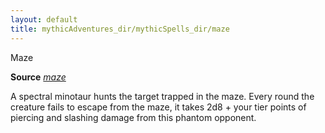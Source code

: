 ```yaml
---
layout: default
title: mythicAdventures_dir/mythicSpells_dir/maze
---
```

Maze

**Source** [_maze_](spells_dir/maze#_maze)

A spectral minotaur hunts the target trapped in the maze. Every round the creature fails to escape from the maze, it takes 2d8 + your tier points of piercing and slashing damage from this phantom opponent.


